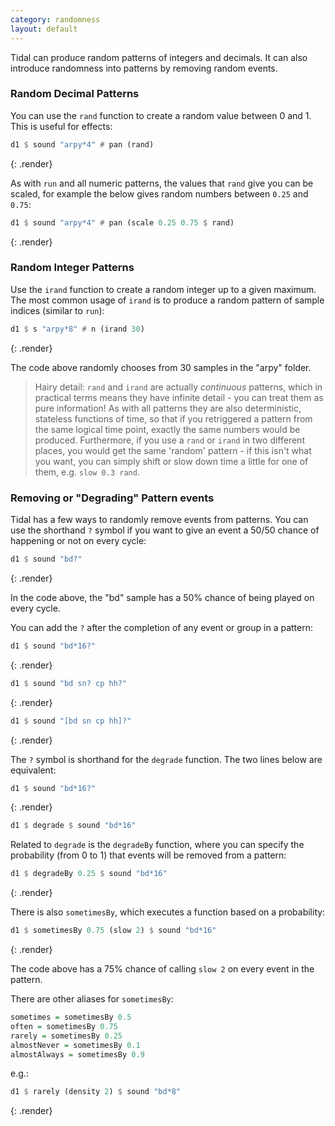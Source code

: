 ```yaml
---
category: randomness
layout: default
---
```



Tidal can produce random patterns of integers and decimals. It can also
introduce randomness into patterns by removing random events.

### Random Decimal Patterns

You can use the `rand` function to create a random value between 0
and 1. This is useful for effects:

~~~haskell
d1 $ sound "arpy*4" # pan (rand)
~~~
{: .render}

As with `run` and all numeric patterns, the values that `rand` give you can be scaled, for example the below gives random numbers between `0.25` and `0.75`:

~~~haskell
d1 $ sound "arpy*4" # pan (scale 0.25 0.75 $ rand)
~~~
{: .render}

### Random Integer Patterns

Use the `irand` function to create a random integer up to a given maximum.
The most common usage of `irand` is to produce a random pattern of
sample indices (similar to `run`):

~~~haskell
d1 $ s "arpy*8" # n (irand 30)
~~~
{: .render}

The code above randomly chooses from 30 samples in the "arpy" folder.

> Hairy detail: `rand` and `irand` are actually *continuous* patterns,
> which in practical terms means they have infinite detail - you can
> treat them as pure information! As with all patterns they are also
> deterministic, stateless functions of time, so that if you
> retriggered a pattern from the same logical time point, exactly the
> same numbers would be produced. Furthermore, if you use a `rand` or
> `irand` in two different places, you would get the same 'random'
> pattern - if this isn't what you want, you can simply shift or slow
> down time a little for one of them, e.g. `slow 0.3 rand`.

### Removing or "Degrading" Pattern events

Tidal has a few ways to randomly remove events from patterns. You can use the
shorthand `?` symbol if you want to give an event a 50/50 chance of happening
or not on every cycle:

~~~haskell
d1 $ sound "bd?"
~~~
{: .render}

In the code above, the "bd" sample has a 50% chance of being played on every
cycle.

You can add the `?` after the completion of any event or group in a pattern:

~~~haskell
d1 $ sound "bd*16?"
~~~
{: .render}
~~~haskell
d1 $ sound "bd sn? cp hh?"
~~~
{: .render}
~~~haskell
d1 $ sound "[bd sn cp hh]?"
~~~
{: .render}

The `?` symbol is shorthand for the `degrade` function. The two lines below
are equivalent:

~~~haskell
d1 $ sound "bd*16?"
~~~
{: .render}
~~~haskell
d1 $ degrade $ sound "bd*16"
~~~

Related to `degrade` is the `degradeBy` function, where you can specify the
probability (from 0 to 1) that events will be removed from a pattern:

~~~haskell
d1 $ degradeBy 0.25 $ sound "bd*16"
~~~
{: .render}

There is also `sometimesBy`, which executes a function based on a probability:

~~~haskell
d1 $ sometimesBy 0.75 (slow 2) $ sound "bd*16"
~~~
{: .render}

The code above has a 75% chance of calling `slow 2` on every event in the
pattern.

There are other aliases for `sometimesBy`:

~~~haskell
sometimes = sometimesBy 0.5
often = sometimesBy 0.75
rarely = sometimesBy 0.25
almostNever = sometimesBy 0.1
almostAlways = sometimesBy 0.9
~~~

e.g.:

~~~haskell
d1 $ rarely (density 2) $ sound "bd*8"
~~~
{: .render}
